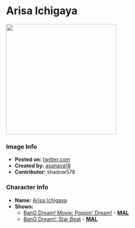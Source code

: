 # Arisa Ichigaya

<img src="https://raw.githubusercontent.com/shadow578/Project-Padoru/master/Padoru/bang-dream/bang-dream-arisa-ichigaya.png" height="300">

### Image Info
* **Posted on:**     [twitter.com](https://twitter.com/asanava18/status/1075978864277512194)
* **Created by:**    [asanava18](https://github.com/shadow578/Project-Padoru/blob/master/table-of-contents/creators/asanava18.md)
* **Contributor:**   shadow578

### Character Info
* **Name:**   [Arisa Ichigaya](https://myanimelist.net/character/142761)
* **Shows:**
  * [BanG Dream! Movie: Poppin' Dream!](https://github.com/shadow578/Project-Padoru/blob/master/table-of-contents/shows/BanGDreamMoviePoppinDream.md) - [__MAL__](https://myanimelist.net/anime/41782/BanG_Dream_Movie__Poppin_Dream)
  * [BanG Dream!: Star Beat](https://github.com/shadow578/Project-Padoru/blob/master/table-of-contents/shows/BanGDreamStarBeat.md) - [__MAL__](https://myanimelist.net/manga/85856/BanG_Dream__Star_Beat)


